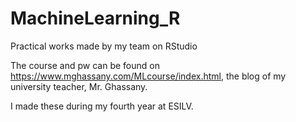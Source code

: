 # MachineLearning_R
Practical works made by my team on RStudio

The course and pw can be found on https://www.mghassany.com/MLcourse/index.html, the blog of my university teacher, Mr. Ghassany.

I made these during my fourth year at ESILV.

